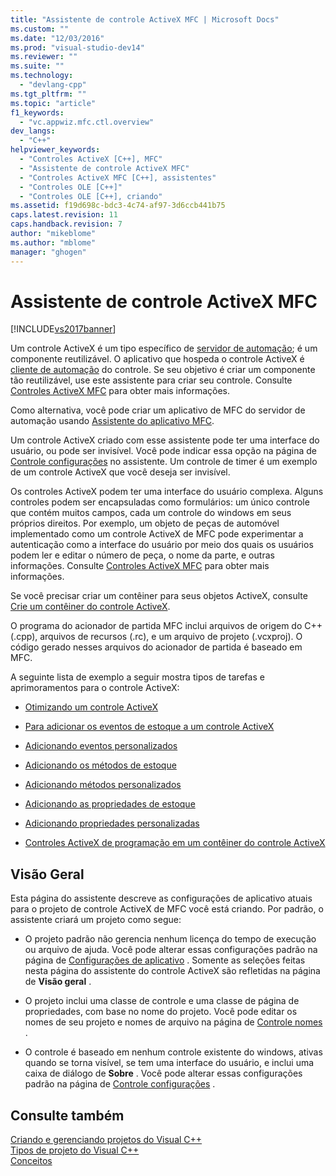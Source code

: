```yaml
---
title: "Assistente de controle ActiveX MFC | Microsoft Docs"
ms.custom: ""
ms.date: "12/03/2016"
ms.prod: "visual-studio-dev14"
ms.reviewer: ""
ms.suite: ""
ms.technology: 
  - "devlang-cpp"
ms.tgt_pltfrm: ""
ms.topic: "article"
f1_keywords: 
  - "vc.appwiz.mfc.ctl.overview"
dev_langs: 
  - "C++"
helpviewer_keywords: 
  - "Controles ActiveX [C++], MFC"
  - "Assistente de controle ActiveX MFC"
  - "Controles ActiveX MFC [C++], assistentes"
  - "Controles OLE [C++]"
  - "Controles OLE [C++], criando"
ms.assetid: f19d698c-bdc3-4c74-af97-3d6ccb441b75
caps.latest.revision: 11
caps.handback.revision: 7
author: "mikeblome"
ms.author: "mblome"
manager: "ghogen"
---
```

# Assistente de controle ActiveX MFC
[!INCLUDE[vs2017banner](../../assembler/inline/includes/vs2017banner.md)]

Um controle ActiveX é um tipo específico de [servidor de automação](../../mfc/automation-servers.md); é um componente reutilizável.  O aplicativo que hospeda o controle ActiveX é [cliente de automação](../../mfc/automation-clients.md) do controle.  Se seu objetivo é criar um componente tão reutilizável, use este assistente para criar seu controle.  Consulte [Controles ActiveX MFC](../../mfc/mfc-activex-controls.md) para obter mais informações.  
  
 Como alternativa, você pode criar um aplicativo de MFC do servidor de automação usando [Assistente do aplicativo MFC](../Topic/MFC%20Application%20Wizard.md).  
  
 Um controle ActiveX criado com esse assistente pode ter uma interface do usuário, ou pode ser invisível.  Você pode indicar essa opção na página de [Controle configurações](../../mfc/reference/control-settings-mfc-activex-control-wizard.md) no assistente.  Um controle de timer é um exemplo de um controle ActiveX que você deseja ser invisível.  
  
 Os controles ActiveX podem ter uma interface do usuário complexa.  Alguns controles podem ser encapsuladas como formulários: um único controle que contém muitos campos, cada um controle do windows em seus próprios direitos.  Por exemplo, um objeto de peças de automóvel implementado como um controle ActiveX de MFC pode experimentar a autenticação como a interface do usuário por meio dos quais os usuários podem ler e editar o número de peça, o nome da parte, e outras informações.  Consulte [Controles ActiveX MFC](../../mfc/mfc-activex-controls.md) para obter mais informações.  
  
 Se você precisar criar um contêiner para seus objetos ActiveX, consulte [Crie um contêiner do controle ActiveX](../../mfc/reference/creating-an-mfc-activex-control-container.md).  
  
 O programa do acionador de partida MFC inclui arquivos de origem do C\+\+ \(.cpp\), arquivos de recursos \(.rc\), e um arquivo de projeto \(.vcxproj\).  O código gerado nesses arquivos do acionador de partida é baseado em MFC.  
  
 A seguinte lista de exemplo a seguir mostra tipos de tarefas e aprimoramentos para o controle ActiveX:  
  
-   [Otimizando um controle ActiveX](../../mfc/mfc-activex-controls-optimization.md)  
  
-   [Para adicionar os eventos de estoque a um controle ActiveX](../Topic/MFC%20ActiveX%20Controls:%20Adding%20Stock%20Events%20to%20an%20ActiveX%20Control.md)  
  
-   [Adicionando eventos personalizados](../Topic/MFC%20ActiveX%20Controls:%20Adding%20Custom%20Events.md)  
  
-   [Adicionando os métodos de estoque](../../mfc/mfc-activex-controls-adding-stock-methods.md)  
  
-   [Adicionando métodos personalizados](../../mfc/mfc-activex-controls-adding-custom-methods.md)  
  
-   [Adicionando as propriedades de estoque](../Topic/MFC%20ActiveX%20Controls:%20Adding%20Stock%20Properties.md)  
  
-   [Adicionando propriedades personalizadas](../../mfc/mfc-activex-controls-adding-custom-properties.md)  
  
-   [Controles ActiveX de programação em um contêiner do controle ActiveX](../../mfc/programming-activex-controls-in-a-activex-control-container.md)  
  
## Visão Geral  
 Esta página do assistente descreve as configurações de aplicativo atuais para o projeto de controle ActiveX de MFC você está criando.  Por padrão, o assistente criará um projeto como segue:  
  
-   O projeto padrão não gerencia nenhum licença do tempo de execução ou arquivo de ajuda.  Você pode alterar essas configurações padrão na página de [Configurações de aplicativo](../../mfc/reference/application-settings-mfc-activex-control-wizard.md) .  Somente as seleções feitas nesta página do assistente do controle ActiveX são refletidas na página de **Visão geral** .  
  
-   O projeto inclui uma classe de controle e uma classe de página de propriedades, com base no nome do projeto.  Você pode editar os nomes de seu projeto e nomes de arquivo na página de [Controle nomes](../../mfc/reference/control-names-mfc-activex-control-wizard.md) .  
  
-   O controle é baseado em nenhum controle existente do windows, ativas quando se torna visível, se tem uma interface do usuário, e inclui uma caixa de diálogo de **Sobre** .  Você pode alterar essas configurações padrão na página de [Controle configurações](../../mfc/reference/control-settings-mfc-activex-control-wizard.md) .  
  
## Consulte também  
 [Criando e gerenciando projetos do Visual C\+\+](../../ide/creating-and-managing-visual-cpp-projects.md)   
 [Tipos de projeto do Visual C\+\+](../../ide/visual-cpp-project-types.md)   
 [Conceitos](../../atl/active-template-library-atl-concepts.md)